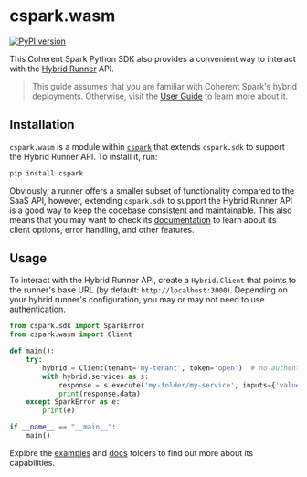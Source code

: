 # cspark.wasm

[![PyPI version][version-img]][version-url]

This Coherent Spark Python SDK also provides a convenient way to interact with the
[Hybrid Runner][hybrid-runner] API.

> This guide assumes that you are familiar with Coherent Spark's hybrid deployments.
> Otherwise, visit the [User Guide][user-guide] to learn more about it.

## Installation

`cspark.wasm` is a module within [`cspark`][cspark] that extends `cspark.sdk` to
support the Hybrid Runner API. To install it, run:

```bash
pip install cspark
```

Obviously, a runner offers a smaller subset of functionality compared to the SaaS API,
however, extending `cspark.sdk` to support the Hybrid Runner API is a good way
to keep the codebase consistent and maintainable. This also means that you may
want to check its [documentation][cspark] to learn about its client options,
error handling, and other features.

## Usage

To interact with the Hybrid Runner API, create a `Hybrid.Client` that points to the
runner's base URL (by default: `http://localhost:3000`).
Depending on your hybrid runner's configuration, you may or may not need to use
[authentication](./wasm/authentication.md).

```python
from cspark.sdk import SparkError
from cspark.wasm import Client

def main():
    try:
        hybrid = Client(tenant='my-tenant', token='open')  # no authentication
        with hybrid.services as s:
            response = s.execute('my-folder/my-service', inputs={'value': 42})
            print(response.data)
    except SparkError as e:
        print(e)

if __name__ == "__main__":
    main()
```

Explore the [examples] and [docs] folders to find out more about its capabilities.

<!-- References -->

[cspark]: https://pypi.org/project/cspark/
[version-img]: https://badge.fury.io/py/cspark.svg
[version-url]: https://pypi.python.org/pypi/cspark
[user-guide]: https://docs.coherent.global/hybrid-runner/introduction-to-the-hybrid-runner
[hybrid-runner]: https://github.com/orgs/Coherent-Partners/packages/container/package/nodegen-server
[examples]: https://github.com/Coherent-Partners/spark-python-sdk/blob/main/examples/hybrid.py
[docs]: https://github.com/Coherent-Partners/spark-python-sdk/blob/main/docs/wasm/readme.md
